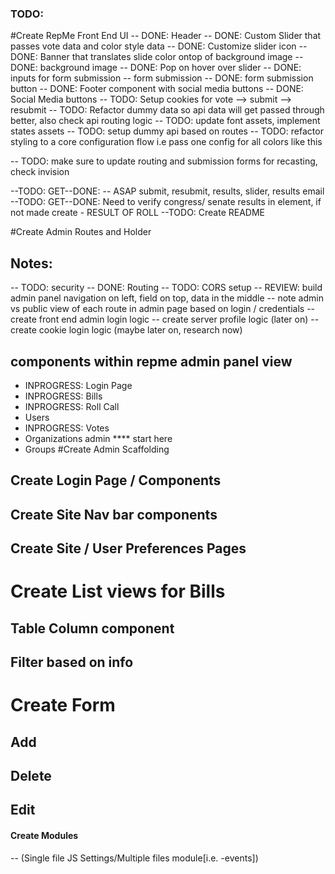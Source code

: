 ### TODO:

#Create RepMe Front End UI
-- DONE: Header
-- DONE: Custom Slider that passes vote data and color style data
-- DONE: Customize slider icon
-- DONE: Banner that translates slide color ontop of background image
-- DONE: background image
-- DONE: Pop on hover over slider
-- DONE: inputs for form submission -- form submission
-- DONE: form submission button
-- DONE: Footer component with social media buttons
-- DONE: Social Media buttons
-- TODO: Setup cookies for  vote --> submit --> resubmit
-- TODO: Refactor dummy data so api data will get passed through better, also check api routing logic
-- TODO: update font assets, implement states assets
-- TODO: setup dummy api based on routes
-- TODO: refactor styling to a core configuration flow i.e pass one config for all colors
    like this <Component config={this.props.styleConfig} />

-- TODO: make sure to update routing and submission forms for recasting, check invision

--TODO: GET--DONE: -- ASAP submit, resubmit, results, slider, results email
--TODO: GET--DONE: Need to verify congress/ senate results in element, if not made create - RESULT OF ROLL
--TODO: Create README


#Create Admin Routes and Holder 

## Notes:
--  TODO: security
--  DONE: Routing
--  TODO: CORS setup
--  REVIEW: build admin panel navigation on left,
    field on top, data in the middle
--  note admin vs public view of each 
    route in admin page based on login / credentials
--  create front end admin login logic
--  create server profile logic (later on)
--  create cookie login logic (maybe later on, research now) 
## components within repme admin panel view
   - INPROGRESS: Login Page
   - INPROGRESS: Bills
   - INPROGRESS: Roll Call
   - Users
   - INPROGRESS: Votes 
   - Organizations admin **** start here
   - Groups
#Create Admin Scaffolding
  ## Create Login Page / Components
  ## Create Site Nav bar components
  ## Create Site / User Preferences Pages
# Create List views for Bills
  ## Table Column component
  ## Filter based on info
# Create Form
  ## Add
  ## Delete
  ## Edit

#### Create Modules 
  -- (Single file JS Settings/Multiple files module[i.e. -events])  
